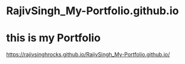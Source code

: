 # RajivSingh_My-Portfolio.github.io
# this is my Portfolio 
https://rajivsinghrocks.github.io/RajivSingh_My-Portfolio.github.io/
